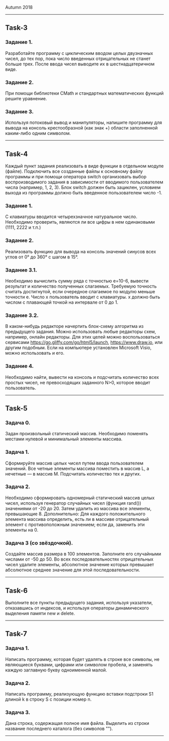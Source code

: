 Autumn 2018
***
## Task-3

### Задание 1.
 Разработайте программу с циклическим вводом целых двузначных
чисел, до тех пор, пока число введенных отрицательных не станет больше
трех. После ввода чисел выводите их в шестнадцатеричном виде.

### Задание 2.
 При помощи библиотеки CMath и стандартных математических
функций решите уравнение.

### Задание 3.
 Используя потоковый вывод и манипуляторы, напишите программу
для вывода на консоль крестообразной (как знак +) области заполненной
каким-либо одним символом.
***
## Task-4

Каждый пункт задания реализовать в виде функции в отдельном модуле
(файле). Подключить все созданные файлы к основному файлу программы и
при помощи оператора switch организовать выбор воспроизводимого задания
в зависимости от вводимого пользователем числа (например, 1, 2, 3). Блок
switch должен быть зациклен, условием выхода из программы должно быть
введенное пользователем число -1.

### Задание 1.
С клавиатуры вводится четырехзначное натуральное число. Необходимо
проверить, являются ли все цифры в нем одинаковыми (1111, 2222 и т.п.)

### Задание 2.
Реализовать функцию для вывода на консоль значений синусов всех
углов от 0° до 360° с шагом в 15°.

### Задание 3.1.
Необходимо вычислить сумму ряда с точностью e=10-6, вывести
результат и количество полученных слагаемых. Требуемую точность считать
достигнутой, если очередное слагаемое по модулю меньше точности e. Число
x пользователь вводит с клавиатуры. x должно быть числом с плавающей
точкой на интервале от 0 до 1.
### Задание 3.2.
В каком-нибудь редакторе начертить блок-схему алгоритма из
предыдущего задания. Можно использовать любые редакторы схем,
например, онлайн редакторы. Для этих целей можно воспользоваться
сервисами https://go.gliffy.com/go/html5/launch, https://www.draw.io, или
другим подобным. Если на компьютере установлен Microsoft Visio, можно
использовать и его.

### Задание 4.
Необходимо найти, вывести на консоль и подсчитать количество всех
простых чисел, не превосходящих заданного N>0, которое вводит
пользователь.
***
## Task-5

### Задача 0.
Задан произвольный статический массив. Необходимо поменять
местами нулевой и минимальный элементы массива.

### Задача 1.
Сформируйте массив целых чисел путем ввода пользователем значений.
Все четные элементы массива поместить в массив L, а нечетные — в массив
М. Подсчитать количество тех и других.

### Задача 2.
Необходимо сформировать одномерный статический массив целых
чисел, используя генератор случайных чисел (функция rand()) значениями от
-20 до 20. Затем удалить из массива все элементы, превышающие 8.
Дополнительно:
Для каждого положительного элемента массива определить, есть ли в
массиве отрицательный элемент с противоположным значением; если да,
заменить эти элементы на 0.

### Задача 3 (со звёздочкой).
Создайте массив размера в 100 элементов. Заполните его случайными
числами от -50 до 50. Во всех последовательностях отрицательных чисел
удалите элементы, абсолютное значение которых превышает абсолютное
среднее значение для этой последовательности.
***
## Task-6

Выполните все пункты предыдущего задания, используя указатели,
отказавшись от индексов, и используя операторы динамического выделения
памяти new и delete.
***
## Task-7

### Задача 1.
Написать программу, которая будет удалять в строке все символы, не
являющиеся буквами, цифрами или символом пробела, и заменять каждую
заглавную букву одноименной малой.

### Задача 2.
Написать программу, реализующую функцию вставки подстроки S1 длиной k
в строку S с позиции номер n.

### Задача 3.
Дана строка, содержащая полное имя файла. Выделить из строки название
последнего каталога (без символов "\").
***
